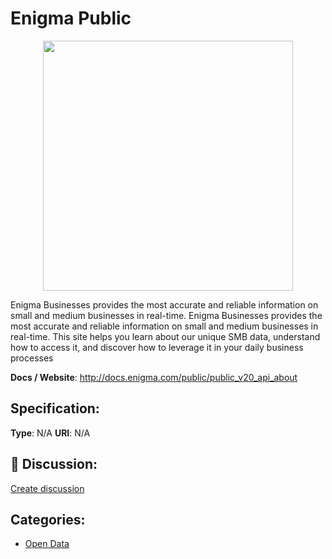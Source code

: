# Enigma Public
<p align="center">
    <img width="400" src="https://raw.githubusercontent.com/apis-list/apis-list/apis/enigma-public/logo_256x256.png" />
</p>

Enigma Businesses provides the most accurate and reliable information on small and medium businesses in real-time. Enigma Businesses provides the most accurate and reliable information on small and medium businesses in real-time.  This site helps you learn about our unique SMB data, understand how to access it, and discover how to leverage it in your daily business processes

**Docs / Website**: http://docs.enigma.com/public/public_v20_api_about

## Specification:
**Type**:  N/A 
**URI**:  N/A 

## 💬 Discussion:
[Create discussion](link)

## Categories:
- [Open Data](https://github.com/apis-list/apis-list#open-data)





